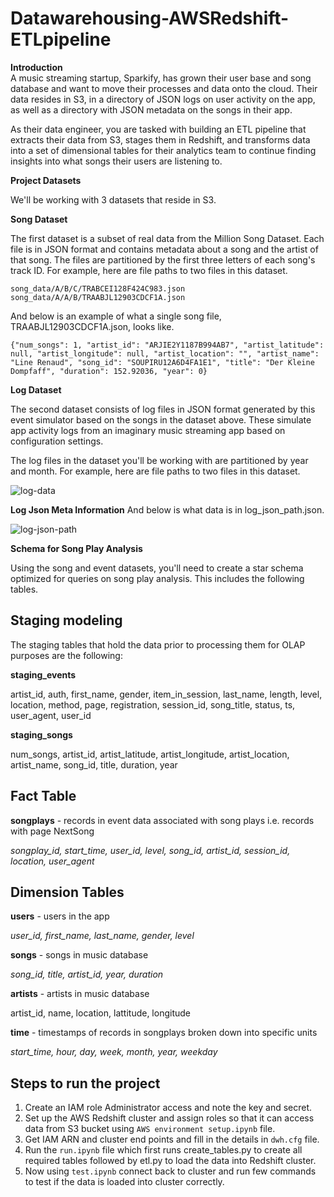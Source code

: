 # Datawarehousing-AWSRedshift-ETLpipeline

**Introduction**    
A music streaming startup, Sparkify, has grown their user base and song database and want to move their processes and data onto the cloud. Their data resides in S3, in a directory of JSON logs on user activity on the app, as well as a directory with JSON metadata on the songs in their app.

As their data engineer, you are tasked with building an ETL pipeline that extracts their data from S3, stages them in Redshift, and transforms data into a set of dimensional tables for their analytics team to continue finding insights into what songs their users are listening to.

**Project Datasets**

We'll be working with 3 datasets that reside in S3.

**Song Dataset**

The first dataset is a subset of real data from the Million Song Dataset. Each file is in JSON format and contains metadata about a song and the artist of that song. The files are partitioned by the first three letters of each song's track ID. For example, here are file paths to two files in this dataset.

```
song_data/A/B/C/TRABCEI128F424C983.json
song_data/A/A/B/TRAABJL12903CDCF1A.json
```
And below is an example of what a single song file, TRAABJL12903CDCF1A.json, looks like.
```
{"num_songs": 1, "artist_id": "ARJIE2Y1187B994AB7", "artist_latitude": null, "artist_longitude": null, "artist_location": "", "artist_name": "Line Renaud", "song_id": "SOUPIRU12A6D4FA1E1", "title": "Der Kleine Dompfaff", "duration": 152.92036, "year": 0}
```

**Log Dataset**


The second dataset consists of log files in JSON format generated by this event simulator based on the songs in the dataset above. These simulate app activity logs from an imaginary music streaming app based on configuration settings.

The log files in the dataset you'll be working with are partitioned by year and month. For example, here are file paths to two files in this dataset.

![log-data](https://github.com/Poojakatta/Datawarehousing-AWSRedshift-ETLpipeline/assets/63975461/1fe9f87b-845f-447c-8279-22e375bd4a7b)

**Log Json Meta Information**
And below is what data is in log_json_path.json.

![log-json-path](https://github.com/Poojakatta/Datawarehousing-AWSRedshift-ETLpipeline/assets/63975461/72dc800e-662d-4d18-89b9-5ab0a8b62e99)

**Schema for Song Play Analysis**

Using the song and event datasets, you'll need to create a star schema optimized for queries on song play analysis. This includes the following tables.

## Staging modeling

The staging tables that hold the data prior to processing them for OLAP purposes are the following:

**staging_events**

artist_id, auth, first_name, gender, item_in_session, last_name, length, level, location, method, page, registration, session_id, song_title, status, ts, user_agent, user_id

**staging_songs**

num_songs, artist_id, artist_latitude, artist_longitude, artist_location, artist_name, song_id, title, duration, year

## Fact Table

**songplays** - records in event data associated with song plays i.e. records with page NextSong

_songplay_id, start_time, user_id, level, song_id, artist_id, session_id, location, user_agent_


## Dimension Tables

**users** - users in the app

_user_id, first_name, last_name, gender, level_

**songs** - songs in music database

_song_id, title, artist_id, year, duration_

**artists** - artists in music database

artist_id, name, location, lattitude, longitude

**time** - timestamps of records in songplays broken down into specific units

_start_time, hour, day, week, month, year, weekday_


## Steps to run the project

1. Create an IAM role Administrator access and note the key and secret.
2. Set up the AWS Redshift cluster and assign roles so that it can access data from S3 bucket using `AWS environment setup.ipynb` file.
3. Get IAM ARN and cluster end points and fill in the details in `dwh.cfg` file.
4. Run the `run.ipynb` file which first runs create_tables.py to create all required tables followed by etl.py to load the data into Redshift cluster.
5. Now using `test.ipynb` connect back to cluster and run few commands to test if the data is loaded into cluster correctly.
